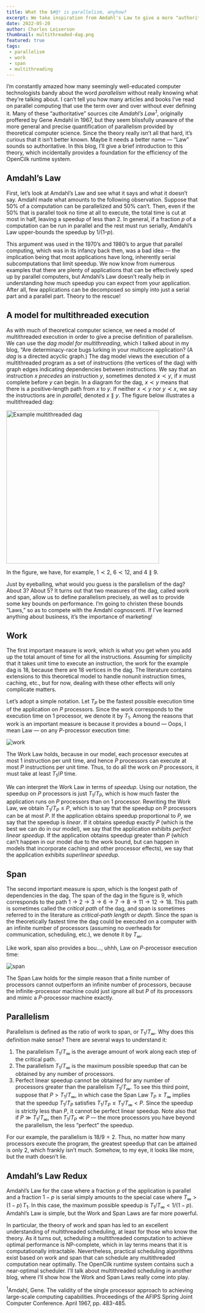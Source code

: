 ```yaml
---
title: What the $#@! is parallelism, anyhow?
excerpt: We take inspiration from Amdahl's Law to give a more "authoritative" introduction to the basic concepts of multithreaded execution — work, span, and parallelism.
date: 2022-05-20
author: Charles Leiserson
thumbnail: multithreaded-dag.png
featured: true
tags:
 - parallelism
 - work
 - span
 - multithreading
---
```


I’m constantly amazed how many seemingly well-educated computer technologists
bandy about the word _parallelism_ without really knowing what they’re talking
about. I can’t tell you how many articles and books I’ve read on parallel
computing that use the term over and over without ever defining it. Many of
these “authoritative” sources cite _Amdahl’s Law_<sup>1</sup>, originally
proffered by Gene Amdahl in 1967, but they seem blissfully unaware of the more
general and precise quantification of parallelism provided by theoretical
computer science. Since the theory really isn’t all that hard, it’s curious
that it isn’t better known. Maybe it needs a better name — “Law” sounds so
authoritative. In this blog, I’ll give a brief introduction to this theory,
which incidentally provides a foundation for the efficiency of the OpenCilk
runtime system.

## Amdahl’s Law

First, let’s look at Amdahl’s Law and see what it says and what it doesn’t
say. Amdahl made what amounts to the following observation. Suppose that $50\%$
of a computation can be parallelized and $50\%$ can’t. Then, even if the $50\%$
that is parallel took no time at all to execute, the total time is cut at most
in half, leaving a speedup of less than $2$. In general, if a fraction $p$ of a
computation can be run in parallel and the rest must run serially, Amdahl’s Law
upper-bounds the speedup by $1/(1–p)$.

This argument was used in the 1970’s and 1980’s to argue that parallel
computing, which was in its infancy back then, was a bad idea — the implication
being that most applications have long, inherently serial subcomputations that
limit speedup. We now know from numerous examples that there are plenty of
applications that can be effectively sped up by parallel computers, but
Amdahl’s Law doesn’t really help in understanding how much speedup you can
expect from your application. After all, few applications can be decomposed so
simply into just a serial part and a parallel part. Theory to the rescue!

## A model for multithreaded execution

As with much of theoretical computer science, we need a model of multithreaded
execution in order to give a precise definition of parallelism. We can use the
_dag model for multithreading_, which I talked about in my blog, “Are
determinacy-race bugs lurking in your multicore application? (A _dag_ is a
directed acyclic graph.) The dag model views the execution of a multithreaded
program as a set of instructions (the vertices of the dag) with graph edges
indicating dependencies between instructions. We say that an instruction $x$
_precedes_ an instruction $y$, sometimes denoted $x ≺ y$, if $x$ must complete
before $y$ can begin. In a diagram for the dag, $x ≺ y$ means that there is a
positive-length path from $x$ to $y$. If neither $x ≺ y$ nor $y ≺ x$, we say
the instructions are in _parallel_, denoted $x ∥ y$. The figure below
illustrates a multithreaded dag:

<img src="/img/multithreaded-dag.png"
    alt="Example multithreaded dag" 
    width="400"/>

In the figure, we have, for example, $1 ≺ 2$, $6 ≺ 12$, and $4 ∥ 9$.

Just by eyeballing, what would you guess is the parallelism of the dag? About
$3$? About $5$? It turns out that two measures of the dag, called work and
span, allow us to define parallelism precisely, as well as to provide some key
bounds on performance. I’m going to christen these bounds “Laws,” so as to
compete with the Amdahl cognoscenti. If I’ve learned anything about business,
it’s the importance of marketing!

## Work

The first important measure is _work_, which is what you get when you add up
the total amount of time for all the instructions. Assuming for simplicity that
it takes unit time to execute an instruction, the work for the example dag is
$18$, because there are 18 vertices in the dag. The literature contains
extensions to this theoretical model to handle nonunit instruction times,
caching, etc., but for now, dealing with these other effects will only
complicate matters.

Let’s adopt a simple notation. Let $T_P$ be the fastest possible execution time
of the application on $P$ processors. Since the work corresponds to the
execution time on $1$ processor, we denote it by $T_1$. Among the reasons that
work is an important measure is because it provides a bound — Oops, I mean Law
— on any $P$-processor execution time:

![work](/img/work-law.jpg "Work law") 

The Work Law holds, because in our model, each processor executes at most $1$
instruction per unit time, and hence $P$ processors can execute at most $P$
instructions per unit time. Thus, to do all the work on $P$ processors, it must
take at least $T_1/P$ time.

We can interpret the Work Law in terms of _speedup_. Using our notation, the
speedup on $P$ processors is just $T_1/T_P$, which is how much faster the
application runs on $P$ processors than on $1$ processor. Rewriting the Work
Law, we obtain $T_1/T_P ≤ P$, which is to say that the speedup on P processors
can be at most $P$. If the application obtains speedup proportional to $P$, we
say that the speedup is _linear_. If it obtains speedup exactly $P$ (which is
the best we can do in our model), we say that the application exhibits _perfect
linear speedup_. If the application obtains speedup greater than $P$ (which
can’t happen in our model due to the work bound, but can happen in models that
incorporate caching and other processor effects), we say that the application
exhibits _superlinear speedup_.

## Span

The second important measure is _span_, which is the longest path of
dependencies in the dag. The span of the dag in the figure is $9$, which
corresponds to the path $1 → 2 → 3→ 6 → 7 → 8 → 11 → 12 → 18$. This path is
sometimes called the _critical path_ of the dag, and span is sometimes referred
to in the literature as _critical-path length_ or _depth_. Since the span is
the theoretically fastest time the dag could be executed on a computer with an
infinite number of processors (assuming no overheads for communication,
scheduling, etc.), we denote it by $T_∞$.

Like work, span also provides a bou…, uhhh, Law on $P$-processor execution
time:

![span](/img/span-law.jpg "Span law") 

The Span Law holds for the simple reason that a finite number of processors
cannot outperform an infinite number of processors, because the
infinite-processor machine could just ignore all but $P$ of its processors and
mimic a $P$-processor machine exactly.

## Parallelism

Parallelism is defined as the ratio of work to span, or $T_1/T_∞$. Why does
this definition make sense? There are several ways to understand it:

1. The parallelism $T_1/T_∞$ is the average amount of work along each step of
    the critical path.
2. The parallelism $T_1/T_∞$ is the maximum possible speedup that can be
   obtained by any number of processors.
3. Perfect linear speedup cannot be obtained for any number of processors
   greater than the parallelism $T_1/T_∞$. To see this third point, suppose
   that $P> T_1/T_∞$, in which case the Span Law $T_P ≥ T_∞$ implies that the
   speedup $T_1/T_P$ satisfies $T_1/T_P ≤ T_1/T_∞ < P$. Since the speedup is
   strictly less than $P$, it cannot be perfect linear speedup. Note also that
   if $P ≫ T_1/T_∞$, then $T_1/T_P ≪ P$ — the more processors you have beyond
   the parallelism, the less “perfect” the speedup.

For our example, the parallelism is $18/9 = 2$. Thus, no matter how many
processors execute the program, the greatest speedup that can be attained is
only $2$, which frankly isn’t much. Somehow, to my eye, it looks like more, but
the math doesn’t lie.

## Amdahl’s Law Redux

Amdahl’s Law for the case where a fraction $p$ of the application is parallel
and a fraction $1-p$ is serial simply amounts to the special case where $T_∞ >
(1-p) \, T_1$. In this case, the maximum possible speedup is $T_1/T_∞ <
1/(1-p)$. Amdahl’s Law is simple, but the Work and Span Laws are far more
powerful.

In particular, the theory of work and span has led to an excellent
understanding of multithreaded scheduling, at least for those who know the
theory. As it turns out, scheduling a multithreaded computation to achieve
optimal performance is NP-complete, which in lay terms means that it is
computationally intractable. Nevertheless, practical scheduling algorithms
exist based on work and span that can schedule any multithreaded computation
near optimally. The OpenCilk runtime system contains such a near-optimal
scheduler. I’ll talk about multithreaded scheduling in another blog, where I’ll
show how the Work and Span Laws really come into play.

<sup>1</sup>Amdahl, Gene. The validity of the single processor approach to
achieving large-scale computing capabilities. Proceedings of the AFIPS Spring
Joint Computer Conference. April 1967, pp. 483-485.
